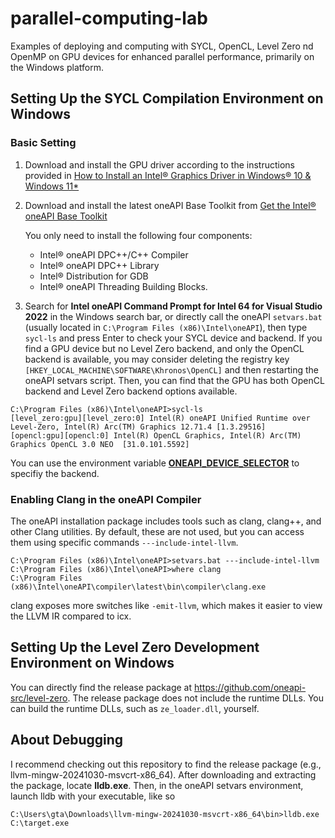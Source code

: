# parallel-computing-lab
Examples of deploying and computing with SYCL, OpenCL, Level Zero nd OpenMP on GPU devices for enhanced parallel performance, primarily on the Windows platform.


## Setting Up the SYCL Compilation Environment on Windows
### Basic Setting
1. Download and install the GPU driver according to the instructions provided in [How to Install an Intel® Graphics Driver in Windows® 10 & Windows 11*](https://www.intel.com/content/www/us/en/support/articles/000005629/graphics/processor-graphics.html)

2. Download and install the latest oneAPI Base Toolkit from [Get the Intel® oneAPI Base Toolkit](https://www.intel.com/content/www/us/en/developer/tools/oneapi/base-toolkit-download.html)


    You only need to install the following four components:
    - Intel® oneAPI DPC++/C++ Compiler
    - Intel® oneAPI DPC++ Library
    - Intel® Distribution for GDB
    - Intel® oneAPI Threading Building Blocks.

3. Search for **Intel oneAPI Command Prompt for Intel 64 for Visual Studio 2022** in the Windows search bar,  or directly call the oneAPI `setvars.bat` (usually located in `C:\Program Files (x86)\Intel\oneAPI`), then type `sycl-ls` and press Enter to check your SYCL device and backend.
If you find a GPU device but no Level Zero backend, and only the OpenCL backend is available, you may consider deleting the registry key `[HKEY_LOCAL_MACHINE\SOFTWARE\Khronos\OpenCL]` and then restarting the oneAPI setvars script. Then, you can find that the GPU has both OpenCL backend and Level Zero backend options available.
```
C:\Program Files (x86)\Intel\oneAPI>sycl-ls
[level_zero:gpu][level_zero:0] Intel(R) oneAPI Unified Runtime over Level-Zero, Intel(R) Arc(TM) Graphics 12.71.4 [1.3.29516]
[opencl:gpu][opencl:0] Intel(R) OpenCL Graphics, Intel(R) Arc(TM) Graphics OpenCL 3.0 NEO  [31.0.101.5592]
```

You can use the environment variable [**ONEAPI_DEVICE_SELECTOR**](https://github.com/intel/llvm/blob/sycl/sycl/doc/EnvironmentVariables.md#oneapi_device_selector) to specifiy the backend.

### Enabling Clang in the oneAPI Compiler

The oneAPI installation package includes tools such as clang, clang++, and other Clang utilities. By default, these are not used, but you can access them using specific commands `---include-intel-llvm`.
```
C:\Program Files (x86)\Intel\oneAPI>setvars.bat ---include-intel-llvm
C:\Program Files (x86)\Intel\oneAPI>where clang
C:\Program Files (x86)\Intel\oneAPI\compiler\latest\bin\compiler\clang.exe
```
clang exposes more switches like `-emit-llvm`, which makes it easier to view the LLVM IR compared to icx.





## Setting Up the Level Zero Development Environment on Windows
You can directly find the release package at https://github.com/oneapi-src/level-zero. The release package does not include the runtime DLLs. You can build the runtime DLLs, such as `ze_loader.dll`, yourself.


## About Debugging
I recommend checking out this repository to find the release package (e.g., llvm-mingw-20241030-msvcrt-x86_64). After downloading and extracting the package, locate **lldb.exe**. Then, in the oneAPI setvars environment, launch lldb with your executable, like so
```
C:\Users\gta\Downloads\llvm-mingw-20241030-msvcrt-x86_64\bin>lldb.exe C:\target.exe
```